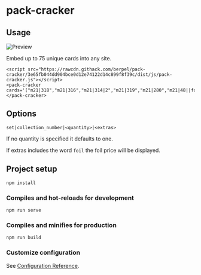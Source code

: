 # pack-cracker

## Usage

![Preview](https://p-lofvpj7.b4.n0.cdn.getcloudapp.com/items/nOueKnG0/Image%202020-07-04%20at%209.38.00%20AM.png?v=409007ea2e977df2c1a14e5e9844632d)

Embed up to 75 unique cards into any site.

```
<script src="https://rawcdn.githack.com/berpel/pack-cracker/3e65fb044dd904bce0d12e74122d14c899f8f39c/dist/js/pack-cracker.js"></script>
<pack-cracker cards='["m21|318","m21|316","m21|314|2","m21|319","m21|280","m21|48||foil","m21|104","m21|76","m21|38","m21|197","m21|239","m21|254","m21|139","m21|48","m21|164|2","m21|6","m21|143","m21|179","m21|228","m21|7","m21|183","m21|305","m21|108","m21|114","m21|103","m21|1","m21|276"]'></pack-cracker>
```

## Options

```
set|collection_number|<quantity>|<extras>
```

If no quantity is specified it defaults to one.

If extras includes the word `foil` the foil price will be displayed.

## Project setup
```
npm install
```

### Compiles and hot-reloads for development
```
npm run serve
```

### Compiles and minifies for production
```
npm run build
```

### Customize configuration
See [Configuration Reference](https://cli.vuejs.org/config/).
